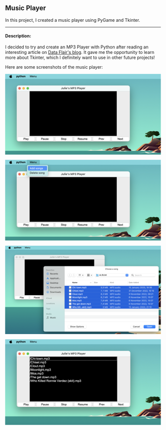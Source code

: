 ## Music Player

In this project, I created a music player using PyGame and Tkinter.

---


#### Description:
I decided to try and create an MP3 Player with Python after reading an interesting article on [Data Flair's blog](https://data-flair.training/).
It gave me the opportunity to learn more about Tkinter, which I definitely want to use in other future projects!

Here are some screenshots of the music player:

![Player](Screenshots/screenshot1.png)

![Add songs](Screenshots/screenshot2.png)

![Select songs](Screenshots/screenshot3.png)

![Ready to play](Screenshots/screenshot4.png)
